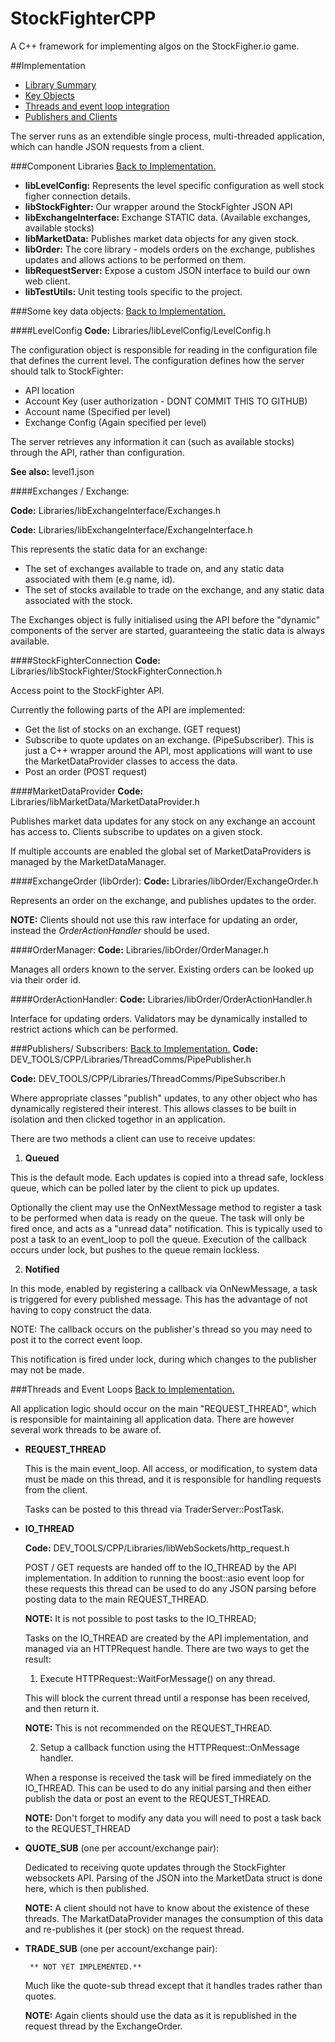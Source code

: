 # StockFighterCPP
A C++ framework for implementing algos on the StockFigher.io game.

##Implementation
<a name="implementation"></a>
- [Library Summary](#libraries)
- [Key Objects](#objects)
- [Threads and event loop integration](#threads)
- [Publishers and Clients](#Publishers)

The server runs as an extendible single process, multi-threaded
application, which can handle JSON requests from a client.

###Component Libraries
<a name="libraries"></a>
[Back to Implementation.](#implementation)
- **libLevelConfig:** 
   Represents the level specific configuration as well stock figher connection details.
- **libStockFighter:**
      Our wrapper around the StockFighter JSON API
- **libExchangeInterface:**
      Exchange STATIC data. (Available exchanges,  available stocks)
- **libMarketData:**
      Publishes market data objects for any given stock.
- **libOrder:**
      The core library - models orders on the exchange, publishes
      updates and allows actions to be performed on them.
- **libRequestServer:**
      Expose a custom JSON interface to build our own web client.
- **libTestUtils:**
      Unit testing tools specific to the project.

###Some key data objects:
<a name="objects"></a>
[Back to Implementation.](#implementation)

####LevelConfig
**Code:** Libraries/libLevelConfig/LevelConfig.h

The configuration object is responsible for reading in the
configuration file that defines the current level. The
configuration defines how the server should talk to StockFighter:

- API location
- Account Key (user authorization - DONT COMMIT THIS TO GITHUB)
- Account name (Specified per level)
- Exchange Config (Again specified per level)

The server retrieves any information it can (such as available
stocks) through the API, rather than configuration.

**See also:** level1.json

####Exchanges / Exchange:

**Code:** Libraries/libExchangeInterface/Exchanges.h

**Code:** Libraries/libExchangeInterface/ExchangeInterface.h

This represents the static data for an exchange:

- The set of exchanges available to trade on, and any static data associated with them (e.g name, id).
- The set of stocks available to trade on the exchange, and any static data associated with the stock.

The Exchanges object is fully initialised using the API before the
"dynamic" components of the server are started, guaranteeing the
static data is always available.

####StockFighterConnection
**Code:** Libraries/libStockFighter/StockFighterConnection.h

Access point to the StockFighter API.

Currently the following parts of the API are implemented:

- Get the list of stocks on an exchange. (GET request)
- Subscribe to quote updates on an exchange.
   (PipeSubscriber). This is just a C++ wrapper around the
   API, most applications will want to use the
   MarketDataProvider classes to access the data.
- Post an order (POST request)

####MarketDataProvider
**Code:** Libraries/libMarketData/MarketDataProvider.h

Publishes market data updates for any stock on any exchange an
account has access to. Clients subscribe to updates on a given
stock.

If multiple accounts are enabled the global set of
MarketDataProviders is managed by the MarketDataManager.

####ExchangeOrder (libOrder):
**Code:** Libraries/libOrder/ExchangeOrder.h

Represents an order on the exchange, and publishes updates to
the order.

**NOTE:** Clients should not use this raw interface for updating an
      order, instead the *OrderActionHandler* should be used.

####OrderManager:
**Code:** Libraries/libOrder/OrderManager.h

Manages all orders known to the server. Existing orders can be
looked up via their order id.

####OrderActionHandler:
**Code:** Libraries/libOrder/OrderActionHandler.h

Interface for updating orders. Validators may be dynamically
installed to restrict actions which can be performed.

###<a name="Publishers"></a>Publishers/ Subscribers:
[Back to Implementation.](#implementation)
**Code:** DEV_TOOLS/CPP/Libraries/ThreadComms/PipePublisher.h

**Code:** DEV_TOOLS/CPP/Libraries/ThreadComms/PipeSubscriber.h

Where appropriate classes "publish" updates, to any other object who has dynamically registered their interest.
This allows classes to be built in isolation and then clicked togethor in an application.


There are two methods a client can use to receive updates:

1. **Queued**

  This is the default mode. Each updates is copied into a thread safe,
  lockless queue, which can be polled later by the client to pick up
  updates.

  Optionally the client may use the OnNextMessage method to register a
  task to be performed when data is ready on the queue. The task will
  only be fired once, and acts as a "unread data" notification. This
  is typically used to post a task to an event_loop to poll the
  queue. Execution of the callback occurs under lock, but pushes to
  the queue remain lockless.
  
2. **Notified**

  In this mode, enabled by registering a callback via OnNewMessage, a
  task is triggered for every published message. This has the
  advantage of not having to copy construct the data.

  NOTE: The callback occurs on the publisher's thread so you may need
        to post it to the correct event loop.

  This notification is fired under lock, during which changes to the
  publisher may not be made.

###<a name="threads"></a>Threads and Event Loops
[Back to Implementation.](#implementation)

All application logic should occur on the main "REQUEST_THREAD",
which is responsible for maintaining all application data. There are
however several work threads to be aware of.

- **REQUEST_THREAD**

  This is the main event_loop. All access, or modification, to system
  data must be made on this thread, and it is responsible for handling
  requests from the client.
  
  Tasks can be posted to this thread via TraderServer::PostTask.

- **IO_THREAD**

  **Code:** DEV_TOOLS/CPP/Libraries/libWebSockets/http_request.h

  POST / GET requests are handed off to the IO_THREAD by the API
  implementation. In addition to running the boost::asio event
  loop for these requests this thread can be used to do any JSON
  parsing before posting data to the main REQUEST_THREAD.
  
  **NOTE:** It is not possible to post tasks to the IO_THREAD;
  
  Tasks on the IO_THREAD are created by the API implementation, and
  managed via an HTTPRequest handle. There are two ways to get the
  result:

  1. Execute HTTPRequest::WaitForMessage() on any thread. 
  
    This will block the current thread until a response has been received, and then
    return it.
     
    **NOTE:** This is not recommended on the REQUEST_THREAD.
   
  2. Setup a callback function using the HTTPRequest::OnMessage handler. 
  
    When a response is received the task will be fired
     immediately on the IO_THREAD. This can be used to do any
     initial parsing and then either publish the data or post an
     event to the REQUEST_THREAD.
    
     **NOTE:** Don't forget to modify any data you will need to post a task back to the REQUEST_THREAD

- **QUOTE_SUB** (one per account/exchange pair):

    Dedicated to receiving quote updates through the StockFighter
    websockets API. Parsing of the JSON into the MarketData struct is done
    here, which is then published.
    
    **NOTE:** A client should not have to know about the existence of these
          threads. The MarkatDataProvider manages the consumption of this
          data and re-publishes it (per stock) on the request thread.

- **TRADE_SUB** (one per account/exchange pair):

       ** NOT YET IMPLEMENTED.**
    Much like the quote-sub thread except that it handles trades
    rather than quotes.
    
    **NOTE:** Again clients should use the data as it is republished in
         the request thread by the ExchangeOrder.

